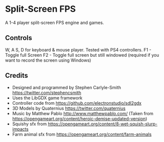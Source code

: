 # Split-Screen FPS
A 1-4 player split-screen FPS engine and games.


## Controls
W, A S, D for keyboard & mouse player.
Tested with PS4 controllers.
F1 - Toggle full Screen
F2 - Toggle full screen but still windowed (required if you want to record the screen using Windows)


## Credits
* Designed and programmed by Stephen Carlyle-Smith https://twitter.com/stephencsmith
* Uses the LibGDX game framework
* Controller code from https://github.com/electronstudio/sdl2gdx
* 3D Models by Quaternius https://twitter.com/quaternius
* Music by Matthew Pablo http://www.matthewpablo.com/ (Taken from https://opengameart.org/content/heroic-demise-updated-version)
* Squishy sfx from https://opengameart.org/content/8-wet-squish-slurp-impacts
* Farm animal sfx from https://opengameart.org/content/farm-animals
